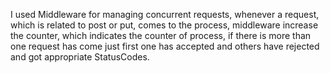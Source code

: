 I used Middleware for managing concurrent requests, whenever a request, which is related to post or put, comes to the process, middleware increase the counter, which indicates the counter of process, if there is more than one request has come just first one has accepted and others have rejected and got appropriate StatusCodes.
